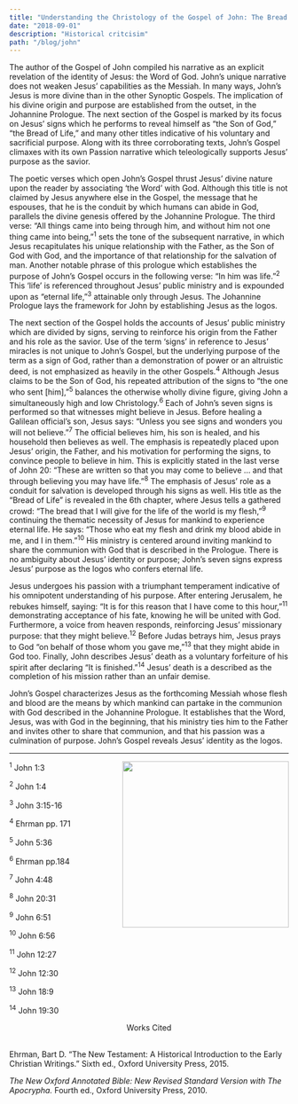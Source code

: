 ```yaml
---
title: "Understanding the Christology of the Gospel of John: The Bread of Life"
date: "2018-09-01"
description: "Historical critcisim"
path: "/blog/john"
---
```


The author of the Gospel of John compiled his narrative as an explicit revelation of the identity of Jesus: the Word of God. John’s unique narrative does not weaken Jesus’ capabilities as the Messiah. In many ways, John’s Jesus is more divine than in the other Synoptic Gospels. The implication of his divine origin and purpose are established from the outset, in the Johannine Prologue. The next section of the Gospel is marked by its focus on Jesus’ signs which he performs to reveal himself as “the Son of God,” “the Bread of Life,” and many other titles indicative of his voluntary and sacrificial purpose. Along with its three corroborating texts, John’s Gospel climaxes with its own Passion narrative which teleologically supports Jesus’ purpose as the savior.

The poetic verses which open John’s Gospel thrust Jesus’ divine nature upon the reader by associating ‘the Word’ with God. Although this title is not claimed by Jesus anywhere else in the Gospel, the message that he espouses, that he is the conduit by which humans can abide in God, parallels the divine genesis offered by the Johannine Prologue. The third verse: “All things came into being through him, and without him not one thing came into being,”<sup>1</sup> sets the tone of the subsequent narrative, in which Jesus recapitulates his unique relationship with the Father, as the Son of God with God, and the importance of that relationship for the salvation of man. Another notable phrase of this prologue which establishes the purpose of John’s Gospel occurs in the following verse: “In him was life.”<sup>2</sup> This ‘life’ is referenced throughout Jesus’ public ministry and is expounded upon as “eternal life,”<sup>3</sup> attainable only through Jesus. The Johannine Prologue lays the framework for John by establishing Jesus as the logos.

The next section of the Gospel holds the accounts of Jesus’ public ministry which are divided by signs, serving to reinforce his origin from the Father and his role as the savior. Use of the term ‘signs’ in reference to Jesus’ miracles is not unique to John’s Gospel, but the underlying purpose of the term as a sign of God, rather than a demonstration of power or an altruistic deed, is not emphasized as heavily in the other Gospels.<sup>4</sup> Although Jesus claims to be the Son of God, his repeated attribution of the signs to “the one who sent [him],”<sup>5</sup> balances the otherwise wholly divine figure, giving John a simultaneously high and low Christology.<sup>6</sup> Each of John’s seven signs is performed so that witnesses might believe in Jesus. Before healing a Galilean official’s son, Jesus says: “Unless you see signs and wonders you will not believe.”<sup>7</sup> The official believes him, his son is healed, and his household then believes as well. The emphasis is repeatedly placed upon Jesus’ origin, the Father, and his motivation for performing the signs, to convince people to believe in him. This is explicitly stated in the last verse of John 20: “These are written so that you may come to believe … and that through believing you may have life.”<sup>8</sup> The emphasis of Jesus’ role as a conduit for salvation is developed through his signs as well. His title as the “Bread of Life” is revealed in the 6th chapter, where Jesus tells a gathered crowd: “The bread that I will give for the life of the world is my flesh,”<sup>9</sup> continuing the thematic necessity of Jesus for mankind to experience eternal life. He says: “Those who eat my flesh and drink my blood abide in me, and I in them.”<sup>10</sup> His ministry is centered around inviting mankind to share the communion with God that is described in the Prologue. There is no ambiguity about Jesus’ identity or purpose; John’s seven signs express Jesus’ purpose as the logos who confers eternal life.

Jesus undergoes his passion with a triumphant temperament indicative of his omnipotent understanding of his purpose. After entering Jerusalem, he rebukes himself, saying: “It is for this reason that I have come to this hour,”<sup>11</sup> demonstrating acceptance of his fate, knowing he will be united with God. Furthermore, a voice from heaven responds, reinforcing Jesus’ missionary purpose: that they might believe.<sup>12</sup> Before Judas betrays him, Jesus prays to God “on behalf of those whom you gave me,”<sup>13</sup> that they might abide in God too. Finally, John describes Jesus’ death as a voluntary forfeiture of his spirit after declaring “It is finished.”<sup>14</sup> Jesus’ death is a described as the completion of his mission rather than an unfair demise.

John’s Gospel characterizes Jesus as the forthcoming Messiah whose flesh and blood are the means by which mankind can partake in the communion with God described in the Johannine Prologue. It establishes that the Word, Jesus, was with God in the beginning, that his ministry ties him to the Father and invites other to share that communion, and that his passion was a culmination of purpose. John’s Gospel reveals Jesus’ identity as the logos.

---
  <img src='https://murphypone.github.io/Homepage/pdocs/imgs/john.jpg' width=300px style='float: right'>

<sup>1</sup> John 1:3

<sup>2</sup> John 1:4

<sup>3</sup> John 3:15-16

<sup>4</sup> Ehrman pp. 171

<sup>5</sup> John 5:36

<sup>6</sup> Ehrman pp.184

<sup>7</sup> John 4:48

<sup>8</sup> John 20:31

<sup>9</sup> John 6:51

<sup>10</sup> John 6:56

<sup>11</sup> John 12:27

<sup>12</sup> John 12:30

<sup>13</sup> John 18:9

<sup>14</sup> John 19:30


<center>Works Cited</center>
<br>

  Ehrman, Bart D. “The New Testament: A Historical Introduction to the Early Christian
    Writings.” Sixth ed., Oxford University Press, 2015.

  *The New Oxford Annotated Bible: New Revised Standard Version with The Apocrypha.* Fourth
    ed., Oxford University Press, 2010.